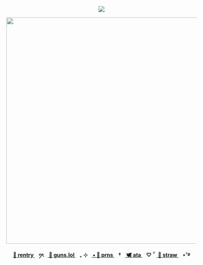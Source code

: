 <div align="center">
  
  <a href="">![](https://komarev.com/ghpvc/?username=toemuncher3000&color=6e9190&label=ivantill+fans&base=8970)</a>

</div>
<p align="center"> <img width="600" height="600" src="https://github.com/user-attachments/assets/e714193d-ab5d-42c7-9ade-dd62e67a84a1" </p>


<p align="center"><b><a href="https://rentry.co/enjin-"> 🖤 rentry </a>⠀ꪆৎ⠀<a href="https://guns.lol/ivanz"> 🩶 guns.lol </a>⠀₊ ⊹⠀<a href="https://pronouns.cc/@ivanz"> ▪ 🤍 prns </a>⠀†⠀<a href="https://blccm.atabook.org/"> 🕊️ ata </a>⠀♡ ̆̈⠀<a href="https://anton-ivanov.straw.page/"> 🪽 straw </a>⠀⋆˚࿔



